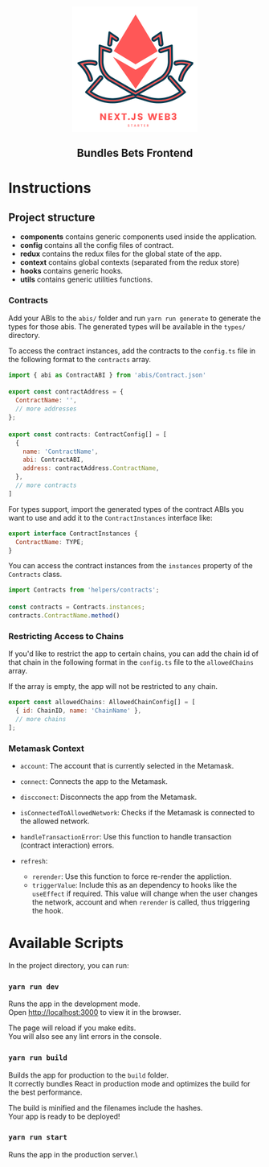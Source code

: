 <p align="center"><img src="public/logo.svg" align="center" width="250"></p>
<h2 align="center">Bundles Bets Frontend</h2>

# Instructions

## Project structure

- **components** contains generic components used inside the application.
- **config** contains all the config files of contract.
- **redux** contains the redux files for the global state of the app.
- **context** contains global contexts (separated from the redux store)
- **hooks** contains generic hooks.
- **utils** contains generic utilities functions.

### Contracts

Add your ABIs to the `abis/` folder and run `yarn run generate` to generate the types for those abis. The generated types will be available in the `types/` directory.

To access the contract instances, add the contracts to the `config.ts` file in the following format to the `contracts` array.

```JavaScript
import { abi as ContractABI } from 'abis/Contract.json'

export const contractAddress = {
  ContractName: '',
  // more addresses
};

export const contracts: ContractConfig[] = [
  {
    name: 'ContractName',
    abi: ContractABI,
    address: contractAddress.ContractName,
  },
  // more contracts
]
```

For types support, import the generated types of the contract ABIs you want to use and add it to the `ContractInstances` interface like:

```javascript
export interface ContractInstances {
  ContractName: TYPE;
}
```

You can access the contract instances from the `instances` property of the `Contracts` class.

```JavaScript
import Contracts from 'helpers/contracts';

const contracts = Contracts.instances;
contracts.ContractName.method()
```

### Restricting Access to Chains

If you'd like to restrict the app to certain chains, you can add the chain id of that chain in the following format in the `config.ts` file to the `allowedChains` array.

If the array is empty, the app will not be restricted to any chain.

```JavaScript
export const allowedChains: AllowedChainConfig[] = [
  { id: ChainID, name: 'ChainName' },
  // more chains
];
```

### Metamask Context

- `account`: The account that is currently selected in the Metamask.

- `connect`: Connects the app to the Metamask.

- `discconect`: Disconnects the app from the Metamask.

- `isConnectedToAllowedNetwork`: Checks if the Metamask is connected to the allowed network.

- `handleTransactionError`: Use this function to handle transaction (contract interaction) errors.

- `refresh`:
  - `rerender`: Use this function to force re-render the appliction.
  - `triggerValue`: Include this as an dependency to hooks like the `useEffect` if required. This value will change when the user changes the network, account and when `rerender` is called, thus triggering the hook.

# Available Scripts

In the project directory, you can run:

### `yarn run dev`

Runs the app in the development mode.\
Open [http://localhost:3000](http://localhost:3000) to view it in the browser.

The page will reload if you make edits.\
You will also see any lint errors in the console.

### `yarn run build`

Builds the app for production to the `build` folder.\
It correctly bundles React in production mode and optimizes the build for the best performance.

The build is minified and the filenames include the hashes.\
Your app is ready to be deployed!

### `yarn run start`

Runs the app in the production server.\
